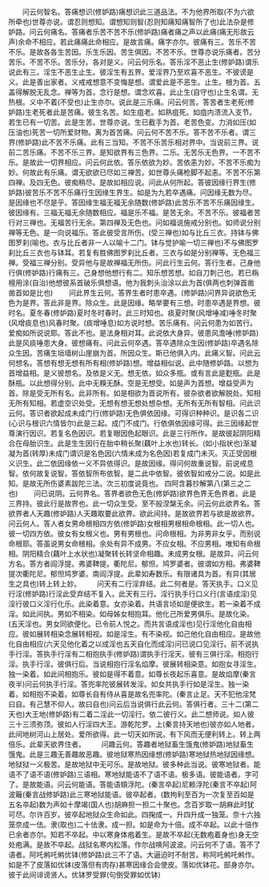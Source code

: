 <!-- { "loadSidebar": true } -->
　　问云何智名。答痛想识(修妒路)痛想识此三道品法。不为他界所取(不为六欲所牵也)世尊亦说。谓忍则想知。谓想知则智(忍则知痛知痛智所了也)此法杂是修妒路。问云何痛名。答痛者乐苦不苦不乐(修妒路)痛者痛之声以此痛(痛无形故云声)余命不相应。若此痛痛此命相应。是故言痛。痛字亦尔。彼痛有三。苦乐不苦不乐。是故各各生苦因。乐生乐因。苦生俱因。不苦不乐。世尊亦说乐痛者。苦分苦乐。不苦不乐。苦乐分。各对是义。问云何乐名。答乐淫不恶止生(修妒路)谓乐说此有三。淫生不恶生止生。彼淫生有五界。爱淫界乃至欢喜不恶生。不彼谤是义。此是善出家者。义戒戒想意不变悔是想。谓爱此是不恶生。止生。根为首。五盖得解脱无乱念。禅等为首。念行是想。谓念欢喜。此止生(自守也)止生名谓。无热根。义中不着(不受也)止生亦尔。说此是三乐痛。问云何苦。答苦者生老死(修妒路)生老死者此是苦痛。彼生名苦。如生疽老。如熟疽死。如疽内溃流入支节。若生已有一切苦。此是生苦。世尊亦说。生已截手为首。老苦色变。力消如压(如压油也)死苦一切所爱财物。离为首苦痛。问云何不苦不乐。答不苦不乐者。谓三界(修妒路)此不苦不乐痛。此有三当知。不苦不乐苦乐相对界中。当说前三界。说前二苦乐痛。不苦不乐三界。是知欲界有三色界。二乐。无苦乐无色界。一不苦不乐。是故此一切界相应。问云何此依。答乐依欲为妙。苦依恚为妙。不苦不乐痴为妙。何故此有乐痛。谓无欲欲已尽如三禅苦。如世尊头痛枪脚不起恚。不苦不乐第四禅。及四无色。彼痴稍尽。是故如相应说。问此从何所起。答彼因缘行界生(修妒路)彼苦乐不苦不乐痛行生因缘生界生。如是为九若卒遇痛。问因缘无数为尽。是因缘也不尽是乎。答因缘生福无福无余随数(修妒路)此苦乐不苦不乐痛因缘生。彼因缘有。三福无福无余随数相应。福是乐不福。是苦无余。不苦不乐。彼福者苦行对三禅也。无福苦行无余。第四禅及无色也。问如福说施戒分别也。如师说分别禅等无色。是一向说福乐。答此彼受言所伤。(受三禅也)如与比丘三衣。持钵与佛图罗刹(喻也。衣与比丘者非一人以喻十二门。钵与觉护喻一切三禅也)不与佛图罗刹比丘三衣也与钵耳。若复有胜佛图罗刹比丘者。三衣与如是分别禅等。无色福三禅。受福三禅分别。受异他与是故禅福无所伤。问此行生云何。答行生者。己身他行俱(修妒路)行痛有三。己身想他想行有二。知乐想苦想。如自刀刺己也。若已栴檀用涂(自治)他想彼系首破乐俱想语。他为我刺头治涂以此为首(俱两也刺弹首凿凿首如是比也)
　　问此界生云何。答界生者时患卒遇。(修妒路)问界异说欲色无色为是界。答此非是界。除众生。此是因缘。略举要有三想。时患卒遇是界想。彼时名。夏冬春(修妒路)夏时冬时春时。此三时知也。痰夏时聚(风增唾减)唾冬时聚(风增痰息也)风春时聚。(痰增唾息)如方说时想。苦乐痛有。问云何患为如苦行。爱痴如所说说耶。答此不也。是法身相对耳。此说依大身异。彼患风澹唾(修妒路)此是风痰唾患大身。彼想痛有。问此云何卒遇。答卒遇除众生因(修妒路)卒遇名除众生因。苦痛生垣墙树山崖崩为首。所因众生。斯已他俱入内。此痛义智。问此云何想名。答想有想无想有所有相(修妒路)想。增益相似说。此中随修妒路。以想为首增益相。是义彼想名。及依是义无。想无依。如众多瓶。或有言此是麨瓶。此是酥瓶。以此想得分别。此中无糗无酥。空是无想受。如是声为首想。增益受声为首。除是受无所有名。此非所有。如是相欲为首说所有。彼杂欲者欲解脱处。知相无所有知相。若虚空识处受。无想有想无想处想杂想。无所有无所有智相。问此识云何。答识者欲起成未成门行(修妒路)无色俱依因缘。可得识种种识。是识各二识(心识与根识六情皆尔)此是三起。成门不成门。行依俱依因缘可得。此三因缘起世尊演行因识。若复名色因识。若复眼因色起眼识。此是三行所作。是故彼起阴阳精合在母胎识生。此是生生因行在胎中稍长聚(藕叶上水也)转长。(如小指状也)渐凝凝为首(转厚)未成门谓识是名色因(六情未成为名色因)若复成门未灭。灭正受因根义识生。此二依因缘依一义不异依得识。是故因缘。得问何故重说智。前说戒息智。依何故复说智。答依智所布依智。是二此中依智。彼依智如戒分二说。如是此知。是故无所伤婆素跋陀三法。次三初度说竟也。
四阿含暮抄解第八(第三之二也)
　　问已说阴。云何界名。答界者欲色无色(修妒路)欲界色界无色界者。此是三界持。彼此行是故界也。此一切众生受。至不般涅槃无余。问云何此欲界名。答欲界者人天趣(修妒路)人天趣取要此欲界。欲此间持。是故欲界若与欲是故欲界。问云何人。答人者女男命根相四方依(修妒路)女根相男根相命根相。此一切人也。彼一切四方依。彼女有女根义也。男有男根也。问命根相。为非男非女乎。而别说命根耶。答虽说男女命根相。余处有异不成男。不应女相。不应男相。唯知有命根相。阴阳精合(藕叶上水状也)凝聚转长转坚命相趣。未成男女根。是故异。问云何方名。答方者阎浮提。弗婆鞞提。衢陀尼。郁怛。鸠罗婆者。彼谓如方相。弗婆鞞提次衢陀尼。郁怛鸠罗婆。南阎浮提。此辈如寿数乐。有限诸具为首。有异(其居生之具也)转上转上妙。
　　问天有二行淫弃结。此二何者是。答天执手。口义见行淫(修妒路)行淫此受弃结不复入。此天有三行。淫行执手行口义行(言语成淫)见淫行彼口义淫行化乐。此染着意。女亦染着。共语言顷如是便欲生。若一染着不成淫。如此间执。男如不相染。如母姊女相抱耳。他化己所爱男俱乐。是故化染。(五天淫也。男女同欲便化。已令前人悦之。而共言语成淫也)见行淫他化自由相应。彼如展转相染念展转相视。如是淫生。有不染视。如己他化自由相应。是故他化自由相应(六天见他化着之以成淫也五天自化而成淫)问已说口见淫行。前不说执手行淫。答执手行淫有二相抱执手(修妒路)谓执手行淫天。彼有三俱行淫。相抱行淫。执手行淫。彼俱行后。当说相抱行淫名焰摩。彼展转相染意。如抱女寻淫生。独一染着。如此间相抱乐。彼如是得不着意。如尊长夜起乐喜意。是故焰摩(秦言夜半)问云何执手行淫。答兜率陀彼展转发淫。如女共执手行如是淫生。独一染着。如相抱不染着。如尊长自有侍从喜是故名兜率陀。(秦言止足。天不犯他淫梵曰自。有己慧不仰人。故曰自也)问云后当说俱行此云何。答俱行者。三十二(第二天也)大王地(修妒路)有二着二淫此一切淫行。依二彼行义。此二想师说。如人彼三十三须弥顶。彼如人行淫四大王。游乾陀罗。上(秦言持天地也)彼亦如人地者。此间地树河山上居处。爱所欲得。此一切天如所说。有下风而无便利转上。转上两倍乐。此辈天欲界住者。
　　问趣云何。答趣者地狱畜生饿鬼(修妒路)地狱畜生饿鬼。此是三趣无善趣故恶趣。彼地狱寒热因缘想(修妒路)寒地狱热地狱因缘想。地狱狱一义极苦。是故地狱中无可乐。是故地狱。彼多种此当说。彼寒地狱者。能语不了语不语(修妒路)三语相。寒地狱能语不了语不语。极多语。彼能语者。字可了。是故能语。问云何能语。答能语頞浮陀。(秦言卒起)尼赖浮陀(秦言不卒起)阿波簸(秦言战修妒路)此三寒地狱能语。彼卒起者。(数拘利至百为一次复至百如是五名卒起)数为声如十摩竭(国人也)胡麻担一担二十聚也。念百岁取一胡麻此时犹可尽。尔许百岁。彼卒起地狱众生命如此。四掬成一。升四升成一独笼。奈十六独笼奈成一佉。隶(取也)二十佉隶。成一担。如是命为十倍。成不卒起。以此十倍作已余者亦尔。知若不卒起。中以寒身体疱着生。是故不卒起(无数疱着身也)身无空处疱满。是故不卒起。战狱名寒内松落。作尔战唤阿波波。问云何不了语。答不了语者。阿吒鸺吒鸺优钵(修妒路)此三不了语。大逼迫时不耐苦。称阿吒鸺吒鸺作。如是不了皮落如优钵(皮落但有肉存)甚寒因缘合会使皮。落如优钵花。部身亦尔。彼于此间诽谤贤人。优钵罗受罪(句倒受罪如优钵)
